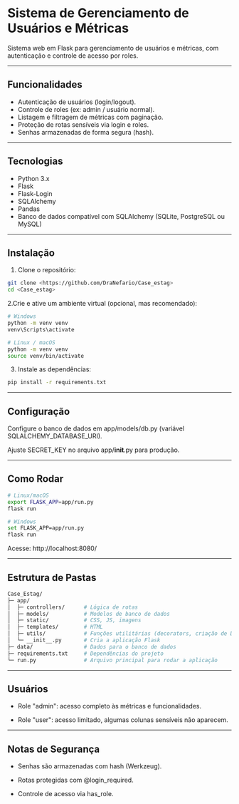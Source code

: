 # Sistema de Gerenciamento de Usuários e Métricas

Sistema web em Flask para gerenciamento de usuários e métricas, com autenticação e controle de acesso por roles.

---

## Funcionalidades

- Autenticação de usuários (login/logout).  
- Controle de roles (ex: admin / usuário normal).  
- Listagem e filtragem de métricas com paginação.  
- Proteção de rotas sensíveis via login e roles.  
- Senhas armazenadas de forma segura (hash).

---

## Tecnologias

- Python 3.x  
- Flask  
- Flask-Login  
- SQLAlchemy  
- Pandas  
- Banco de dados compatível com SQLAlchemy (SQLite, PostgreSQL ou MySQL)

---

## Instalação

1. Clone o repositório:  
```bash
git clone <https://github.com/DraNefario/Case_estag>
cd <Case_estag>
```

2.Crie e ative um ambiente virtual (opcional, mas recomendado):
```bash
# Windows
python -m venv venv
venv\Scripts\activate

# Linux / macOS
python -m venv venv
source venv/bin/activate
```
3. Instale as dependências:
```bash
pip install -r requirements.txt
```
---

## Configuração

Configure o banco de dados em app/models/db.py (variável SQLALCHEMY_DATABASE_URI).

Ajuste SECRET_KEY no arquivo app/__init__.py para produção.

---

## Como Rodar

```bash
# Linux/macOS
export FLASK_APP=app/run.py
flask run

# Windows
set FLASK_APP=app/run.py
flask run
```
Acesse: http://localhost:8080/

---

## Estrutura de Pastas
```bash
Case_Estag/
├─ app/
│  ├─ controllers/      # Lógica de rotas
│  ├─ models/           # Modelos de banco de dados
│  ├─ static/           # CSS, JS, imagens
│  ├─ templates/        # HTML
│  ├─ utils/            # Funções utilitárias (decorators, criação de DB)
│  └─ __init__.py       # Cria a aplicação Flask
├─ data/                # Dados para o banco de dados
├─ requirements.txt     # Dependências do projeto
└─ run.py               # Arquivo principal para rodar a aplicação
```

---
## Usuários
- Role "admin": acesso completo às métricas e funcionalidades.

- Role "user": acesso limitado, algumas colunas sensíveis não aparecem.

---
## Notas de Segurança

- Senhas são armazenadas com hash (Werkzeug).

- Rotas protegidas com @login_required.

- Controle de acesso via has_role.









